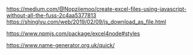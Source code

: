 ##


https://medium.com/@Nopziiemoo/create-excel-files-using-javascript-without-all-the-fuss-2c4aa5377813
https://shinglyu.com/web/2019/02/09/js_download_as_file.html

https://www.npmjs.com/package/excel4node#styles

https://www.name-generator.org.uk/quick/